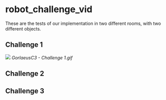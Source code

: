 # robot_challenge_vid

These are the tests of our implementation in two different rooms, with two different objects.

## Challenge 1
![](https://github.com/katezach/robot_challenge_vid/blob/main/Gifs/GorlaeusC3%20-%20Challenge%201.gif)
*GorlaeusC3 - Challenge 1.gif*
## Challenge 2

## Challenge 3 
